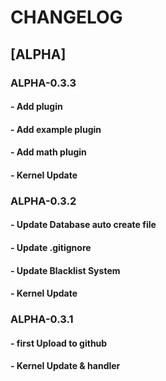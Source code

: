 # CHANGELOG
## [ALPHA]
### ALPHA-0.3.3
#### - Add plugin
#### - Add example plugin
#### - Add math plugin
#### - Kernel Update
### ALPHA-0.3.2
#### - Update Database auto create file
#### - Update .gitignore
#### - Update Blacklist System
#### - Kernel Update
### ALPHA-0.3.1
#### - first Upload to github
#### - Kernel Update & handler
